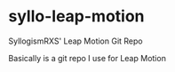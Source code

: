 syllo-leap-motion
=================

SyllogismRXS' Leap Motion Git Repo

Basically is a git repo I use for Leap Motion
